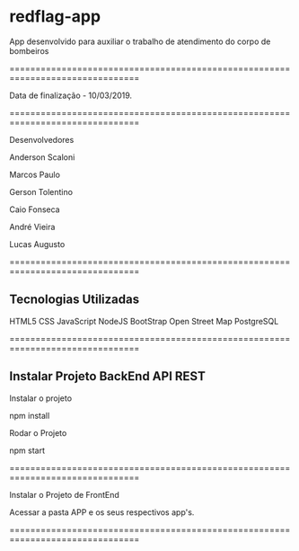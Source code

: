 # redflag-app
App desenvolvido para auxiliar o trabalho de atendimento do corpo de bombeiros

===============================================================================

Data de finalização - 10/03/2019.

===============================================================================

Desenvolvedores 


Anderson Scaloni

Marcos Paulo

Gerson Tolentino

Caio Fonseca

André Vieira

Lucas Augusto

===============================================================================

## Tecnologias Utilizadas ##

HTML5 
CSS
JavaScript
NodeJS
BootStrap
Open Street Map
PostgreSQL

===============================================================================

## Instalar Projeto BackEnd API REST ##

Instalar o projeto 

npm install

Rodar o Projeto

npm start

===============================================================================

Instalar o Projeto de FrontEnd

Acessar a pasta APP e os seus respectivos app's.

===============================================================================